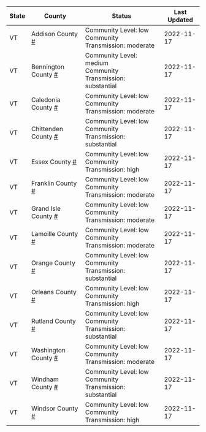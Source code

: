 State | County | Status | Last Updated
--- | --- | --- | --- 
VT | Addison County <a href="#addison_county">#</a> | <a name="addison_county"></a>Community Level: low<br/>Community Transmission: moderate | 2022-11-17
VT | Bennington County <a href="#bennington_county">#</a> | <a name="bennington_county"></a>Community Level: medium<br/>Community Transmission: substantial | 2022-11-17
VT | Caledonia County <a href="#caledonia_county">#</a> | <a name="caledonia_county"></a>Community Level: low<br/>Community Transmission: moderate | 2022-11-17
VT | Chittenden County <a href="#chittenden_county">#</a> | <a name="chittenden_county"></a>Community Level: low<br/>Community Transmission: substantial | 2022-11-17
VT | Essex County <a href="#essex_county">#</a> | <a name="essex_county"></a>Community Level: low<br/>Community Transmission: high | 2022-11-17
VT | Franklin County <a href="#franklin_county">#</a> | <a name="franklin_county"></a>Community Level: low<br/>Community Transmission: moderate | 2022-11-17
VT | Grand Isle County <a href="#grand_isle_county">#</a> | <a name="grand_isle_county"></a>Community Level: low<br/>Community Transmission: moderate | 2022-11-17
VT | Lamoille County <a href="#lamoille_county">#</a> | <a name="lamoille_county"></a>Community Level: low<br/>Community Transmission: moderate | 2022-11-17
VT | Orange County <a href="#orange_county">#</a> | <a name="orange_county"></a>Community Level: low<br/>Community Transmission: substantial | 2022-11-17
VT | Orleans County <a href="#orleans_county">#</a> | <a name="orleans_county"></a>Community Level: low<br/>Community Transmission: high | 2022-11-17
VT | Rutland County <a href="#rutland_county">#</a> | <a name="rutland_county"></a>Community Level: low<br/>Community Transmission: substantial | 2022-11-17
VT | Washington County <a href="#washington_county">#</a> | <a name="washington_county"></a>Community Level: low<br/>Community Transmission: moderate | 2022-11-17
VT | Windham County <a href="#windham_county">#</a> | <a name="windham_county"></a>Community Level: low<br/>Community Transmission: substantial | 2022-11-17
VT | Windsor County <a href="#windsor_county">#</a> | <a name="windsor_county"></a>Community Level: low<br/>Community Transmission: high | 2022-11-17
